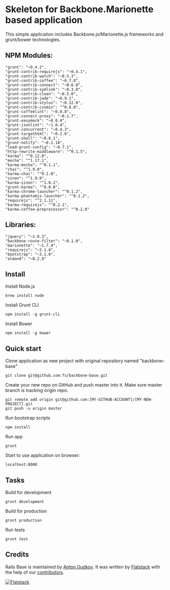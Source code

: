 # Skeleton for Backbone.Marionette based application

This simple application includes Backbone.js/Marionette.js frameworks and grunt/bower technologies.

## NPM Modules:
    "grunt": "~0.4.2",
    "grunt-contrib-requirejs": "~0.4.1",
    "grunt-contrib-watch": "~0.5.3",
    "grunt-contrib-coffee": "~0.7.0",
    "grunt-contrib-connect": "~0.6.0",
    "grunt-contrib-symlink": "~0.3.0",
    "grunt-contrib-clean": "~0.5.0",
    "grunt-contrib-jade": "~0.9.1",
    "grunt-contrib-stylus": "~0.12.0",
    "grunt-contrib-cssmin": "^0.8.0",
    "grunt-coffeelint": "~0.0.8",
    "grunt-connect-proxy": "~0.1.7",
    "grunt-easymock": "~0.0.4",
    "grunt-jsonlint": "~1.0.4",
    "grunt-concurrent": "~0.4.3",
    "grunt-targethtml": "~0.2.6",
    "grunt-shell": "~0.6.1",
    "grunt-notify": "~0.2.18",
    "load-grunt-config": "~0.7.1",
    "http-rewrite-middleware": "^0.1.5",
    "karma": "^0.12.0",
    "mocha": "^1.17.1",
    "karma-mocha": "^0.1.1",
    "chai": "^1.9.0",
    "karma-chai": "^0.1.0",
    "sinon": "^1.9.0",
    "karma-sinon": "^1.0.2",
    "grunt-karma": "^0.8.0",
    "karma-chrome-launcher": "^0.1.2",
    "karma-phantomjs-launcher": "^0.1.2",
    "requirejs": "^2.1.11",
    "karma-requirejs": "^0.2.1",
    "karma-coffee-preprocessor": "^0.2.0"

## Libraries:
    "jquery": "~2.0.3",
    "backbone-route-filter": "~0.1.0",
    "marionette": "~1.7.4",
    "requirejs": "~2.1.8",
    "bootstrap": "~3.1.0",
    "almond": "~0.2.9"

## Install

Install Node.js

    brew install node

Install Grunt CLI

    npm install -g grunt-cli

Install Bower

    npm install -g bower

## Quick start

Clone application as new project with original repository named "backbone-base"

    git clone git@github.com:fs/backbone-base.git

Create your new repo on GitHub and push master into it.
Make sure master branch is tracking origin repo.

    git remote add origin git@github.com:[MY-GITHUB-ACCOUNT]/[MY-NEW-PROJECT].git
    git push -u origin master

Run bootstrap scripts

    npm install

Run app

    grunt

Start to use application on browser:

    localhost:8000

## Tasks

Build for development

    grunt development

Build for production

    grunt production

Run tests

    grunt test

## Credits

Rails Base is maintained by [Anton Gudkov](http://github.com/antongudkov).
It was written by [Flatstack](http://www.flatstack.com) with the help of our
[contributors](http://github.com/fs/backbone-base/contributors).


[![Flatstack](http://www.flatstack.com/assets/images/logo.png)](http://www.flatstack.com)
